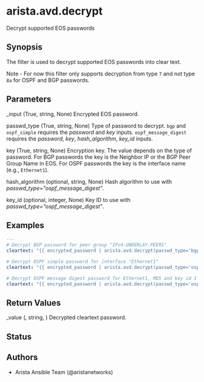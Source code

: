 # arista.avd.decrypt

Decrypt supported EOS passwords

## Synopsis

The filter is used to decrypt supported EOS passwords into clear text\.

Note \- For now this filter only supports decryption from type <code>7</code> and not type <code>8a</code> for OSPF and BGP passwords\.

## Parameters

  _input (True, string, None)
    Encrypted EOS password\.

  passwd_type (True, string, None)
    Type of password to decrypt\.
    <code>bgp</code> and <code>ospf\_simple</code> requires the <em>password</em> and <em>key</em> inputs\.
    <code>ospf\_message\_digest</code> requires the <em>password</em>\, <em>key</em>\, <em>hash\_algorithm</em>\, <em>key\_id</em> inputs\.

  key (True, string, None)
    Encryption key\. The value depends on the type of password\.
    For BGP passwords the key is the Neighbor IP or the BGP Peer Group Name in EOS\.
    For OSPF passwords the key is the interface name \(e\.g\.\, <code>Ethernet1</code>\)\.

  hash_algorithm (optional, string, None)
    Hash algorithm to use with <em>passwd\_type\=\"ospf\_message\_digest\"</em>\.

  key_id (optional, integer, None)
    Key ID to use with <em>passwd\_type\=\"ospf\_message\_digest\"</em>\.

## Examples

```yaml
---
# Decrypt BGP password for peer group "IPv4-UNDERLAY-PEERS"
cleartext: "{{ encrypted_password | arista.avd.decrypt(passwd_type='bgp', key='IPv4-UNDERLAY-PEERS') }}"

# Decrypt OSPF simple password for interface "Ethernet1"
cleartext: "{{ encrypted_password | arista.avd.decrypt(passwd_type='ospf_simple', key='Ethernet1') }}"

# Decrypt OSPF message digest password for Ethernet1, MD5 and key id 1
cleartext: "{{ encrypted_password | arista.avd.decrypt(passwd_type='ospf_message_digest', key='Ethernet1', hash_algorithm='md5', key_id='1') }}"
```

## Return Values

  _value (, string, )
    Decrypted cleartext password\.

## Status

## Authors

- Arista Ansible Team (@aristanetworks)
